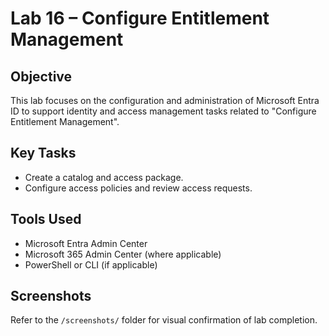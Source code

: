 # Lab 16 – Configure Entitlement Management

## Objective
This lab focuses on the configuration and administration of Microsoft Entra ID to support identity and access management tasks related to "Configure Entitlement Management".

## Key Tasks
- Create a catalog and access package.
- Configure access policies and review access requests.

## Tools Used
- Microsoft Entra Admin Center
- Microsoft 365 Admin Center (where applicable)
- PowerShell or CLI (if applicable)

## Screenshots
Refer to the `/screenshots/` folder for visual confirmation of lab completion.
